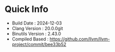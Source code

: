 # Quick Info
* Build Date : 2024-12-03
* Clang Version : 20.0.0git
* Binutils Version : 2.43.0
* Compiled Based : https://github.com/llvm/llvm-project/commit/bee33b52
